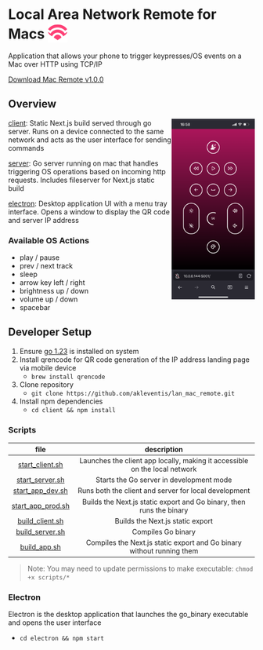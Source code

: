 # Local Area Network Remote for Macs <img width=40 src="assets/icon.png" style="vertical-align: text-bottom;" />
Application that allows your phone to trigger keypresses/OS events on a Mac over HTTP using TCP/IP

[Download Mac Remote v1.0.0](https://github.com/akleventis/lan_mac_remote/releases/tag/v1.0.0)

## Overview
<img align='right' width=170 src="assets/screen.png" />

[client](./client/): Static Next.js build served through go server. Runs on a device connected to the same network and acts as the user interface for sending commands

[server](./server/api.go): Go server running on mac that handles triggering OS operations based on incoming http requests. Includes fileserver for Next.js static build

[electron](./electron/): Desktop application UI with a menu tray interface. Opens a window to display the QR code and server IP address

### Available OS Actions
- play / pause
- prev / next track
- sleep
- arrow key left / right
- brightness up / down
- volume up / down
- spacebar

## Developer Setup
1. Ensure [go 1.23](https://go.dev/doc/install) is installed on system 
1. Install qrencode for QR code generation of the IP address landing page via mobile device
    - `brew install qrencode`
1. Clone repository 
    - `git clone https://github.com/akleventis/lan_mac_remote.git`
1. Install npm dependencies
    -  `cd client && npm install`

### Scripts
| file | description|
| :--: | :--: |
|[start_client.sh](./scripts/start_client.sh)| Launches the client app locally, making it accessible on the local network |
|[start_server.sh](./scripts/start_server.sh)| Starts the Go server in development mode |
|[start_app_dev.sh](./scripts/start_app_dev.sh)| Runs both the client and server for local development |
|[start_app_prod.sh](./scripts/start_app_prod.sh)| Builds the Next.js static export and Go binary, then runs the binary |
|[build_client.sh](./scripts/build_client.sh)| Builds the Next.js static export |
|[build_server.sh](./scripts/build_server.sh)| Compiles Go binary |
|[build_app.sh](./scripts/build_app.sh)| Compiles the Next.js static export and Go binary without running them |

> Note: You may need to update permissions to make executable: `chmod +x scripts/*`

### Electron
Electron is the desktop application that launches the go_binary executable and opens the user interface
- `cd electron && npm start`